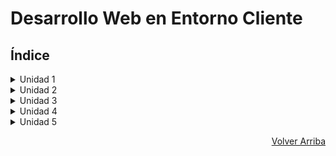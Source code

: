 # Desarrollo Web en Entorno Cliente

## Índice

<details>
<summary>Unidad 1</summary>

* [Práctica 1 - El Desarrollo Web](https://github.com/JoseAlbertoZurera/DesarrolloWebEntornoCliente/blob/master/Practicas/P1/p1.md)

</details>

<details>
<summary>Unidad 2</summary>

* [Práctica 2 - Lenguaje y Herramientas de Programación en Clientes Web (I)](https://github.com/JoseAlbertoZurera/DesarrolloWebEntornoCliente/blob/master/Practicas/P2/p2.md)
* [Práctica 3 - Lenguaje y Herramientas de Programación en Clientes Web (II)](https://github.com/JoseAlbertoZurera/DesarrolloWebEntornoCliente/blob/master/Practicas/P3/p3.md)
* [Práctica 4 - Lenguaje y Herramientas de Programación en Clientes Web (III)](https://github.com/JoseAlbertoZurera/DesarrolloWebEntornoCliente/blob/master/Practicas/P4/p4.md)


</details>

<details>
<summary>Unidad 3</summary>

* [Práctica 5 - Programación Orientada A Objetos Con JavaScript](https://github.com/JoseAlbertoZurera/DesarrolloWebEntornoCliente/blob/master/Practicas/P5)

</details>

<details>
<summary>Unidad 4</summary>

* ***Sin contenido***

</details>

<details>
<summary>Unidad 5</summary>

* ***Sin contenido***

</details>

<p align="right"><a href="#top">Volver Arriba</a></p>
